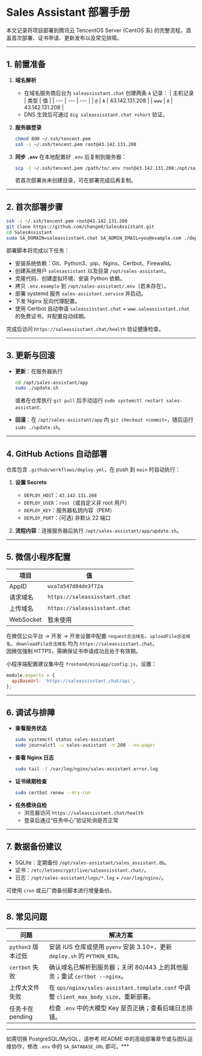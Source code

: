 # Sales Assistant 部署手册

本文记录将项目部署到腾讯云 TencentOS Server (CentOS 系) 的完整流程，涵盖首次部署、证书申请、更新发布以及常见排障。

---

## 1. 前置准备

1. **域名解析**
   - 在域名服务商后台为 `saleassisstant.chat` 创建两条 `A` 记录：
     | 主机记录 | 类型 | 值 |
     | --- | --- | --- |
     | `@` | `A` | 43.142.131.208 |
     | `www` | `A` | 43.142.131.208 |
   - DNS 生效后可通过 `dig saleassisstant.chat +short` 验证。

2. **服务器登录**
   ```bash
   chmod 600 ~/.ssh/tencent.pem
   ssh -i ~/.ssh/tencent.pem root@43.142.131.208
   ```

3. **同步 `.env`**
   在本地配置好 `.env` 后复制到服务器：
   ```bash
   scp -i ~/.ssh/tencent.pem /path/to/.env root@43.142.131.208:/opt/sales-assistant/.env
   ```
   若首次部署尚未创建目录，可在部署完成后再复制。

---

## 2. 首次部署步骤

```bash
ssh -i ~/.ssh/tencent.pem root@43.142.131.208
git clone https://github.com/change8/SalesAssistant.git
cd SalesAssistant
sudo SA_DOMAIN=saleassisstant.chat SA_ADMIN_EMAIL=you@example.com ./deploy.sh
```

部署脚本将完成以下任务：

- 安装系统依赖：Git、Python3、pip、Nginx、Certbot、Firewalld。
- 创建系统用户 `salesassistant` 以及目录 `/opt/sales-assistant`。
- 克隆代码、创建虚拟环境、安装 Python 依赖。
- 拷贝 `.env.example` 到 `/opt/sales-assistant/.env`（若未存在）。
- 部署 systemd 服务 `sales-assistant.service` 并启动。
- 下发 Nginx 反向代理配置。
- 使用 Certbot 自动申请 `saleassisstant.chat` + `www.saleassisstant.chat` 的免费证书，并配置自动续期。

完成后访问 `https://saleassisstant.chat/health` 验证健康检查。

---

## 3. 更新与回滚

- **更新**：在服务器执行
  ```bash
  cd /opt/sales-assistant/app
  sudo ./update.sh
  ```
  或者在仓库执行 `git pull` 后手动运行 `sudo systemctl restart sales-assistant`.

- **回滚**：在 `/opt/sales-assistant/app` 内 `git checkout <commit>`，随后运行 `sudo ./update.sh`。

---

## 4. GitHub Actions 自动部署

仓库包含 `.github/workflows/deploy.yml`，在 push 到 `main` 时自动执行：

1. **设置 Secrets**
   - `DEPLOY_HOST`：`43.142.131.208`
   - `DEPLOY_USER`：`root`（或自定义非 root 用户）
   - `DEPLOY_KEY`：服务器私钥内容（PEM）
   - `DEPLOY_PORT`：(可选) 非默认 22 端口

2. **流程内容**：连接服务器后执行 `/opt/sales-assistant/app/update.sh`。

---

## 5. 微信小程序配置

| 项目 | 值 |
| --- | --- |
| AppID | `wxa7a547d84de3f72a` |
| 请求域名 | `https://saleassisstant.chat` |
| 上传域名 | `https://saleassisstant.chat` |
| WebSocket | 暂未使用 |

在微信公众平台 → 开发 → 开发设置中配置 `request合法域名`、`uploadFile合法域名`、`downloadFile合法域名` 均为 `https://saleassisstant.chat`。  
因微信强制 HTTPS，需确保证书申请成功且处于有效期。

小程序端配置建议集中在 `frontend/miniapp/config.js`，设置：
```javascript
module.exports = {
  apiBaseUrl: 'https://saleassisstant.chat/api',
};
```

---

## 6. 调试与排障

- **查看服务状态**
  ```bash
  sudo systemctl status sales-assistant
  sudo journalctl -u sales-assistant -n 200 --no-pager
  ```
- **查看 Nginx 日志**
  ```bash
  sudo tail -f /var/log/nginx/sales-assistant.error.log
  ```
- **证书续期检查**
  ```bash
  sudo certbot renew --dry-run
  ```
- **任务模块自检**
  - 浏览器访问 `https://saleassisstant.chat/health`
  - 登录后通过“任务中心”验证轮询是否正常

---

## 7. 数据备份建议

- SQLite：定期备份 `/opt/sales-assistant/sales_assistant.db`。
- 证书：`/etc/letsencrypt/live/saleassisstant.chat/`。
- 日志：`/opt/sales-assistant/logs/*.log` + `/var/log/nginx/`。

可使用 `cron` 或云厂商备份脚本进行增量备份。

---

## 8. 常见问题

| 问题 | 解决方案 |
| --- | --- |
| `python3` 版本过低 | 安装 IUS 仓库或使用 `pyenv` 安装 3.10+，更新 `deploy.sh` 的 `PYTHON_BIN`。 |
| `certbot` 失败 | 确认域名已解析到服务器；关闭 80/443 上的其他服务；重试 `certbot --nginx`。 |
| 上传大文件失败 | 在 `ops/nginx/sales-assistant.template.conf` 中调整 `client_max_body_size`，重新部署。 |
| 任务卡在 pending | 检查 `.env` 中的大模型 Key 是否正确；查看后端日志排错。 |

---

如需切换 PostgreSQL/MySQL，请参考 README 中的高级部署章节或与团队运维协作，修改 `.env` 中的 `SA_DATABASE_URL` 即可。***
